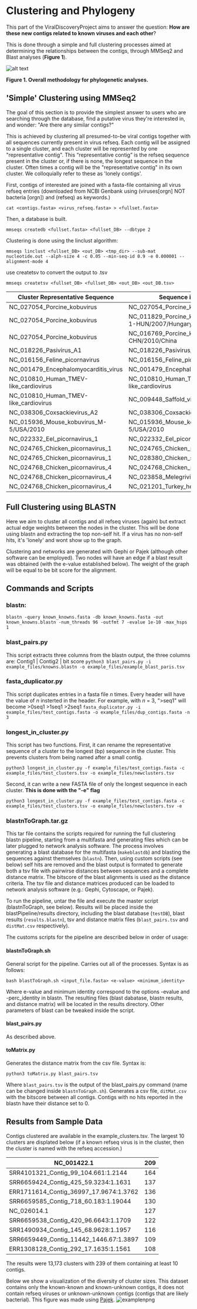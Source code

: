 
# Clustering and Phylogeny
This part of the ViralDiscoveryProject aims to answer the question: **How are these new contigs related to known viruses and each other**?

This is done through a simple and full clustering processes aimed at determining the relationships between the contigs, through MMSeq2 and Blast analyses (**Figure 1**).

![alt text](https://raw.githubusercontent.com/NCBI-Hackathons/VirusDiscoveryProject/master/Phylo/Phylo_summary.jpg)

**Figure 1. Overall methodology for phylogenetic analyses.**

## 'Simple' Clustering using MMSeq2
The goal of this section is to provide the simplest answer to users who are searching through the database, find a putative virus they're interested in, and wonder: "Are there any similar contigs?"

This is achieved by clustering all presumed-to-be viral contigs together with all sequences currently present in virus refseq. Each contig will be assigned to a single cluster, and each cluster will be represented by one "representative contig". This “representative contig” is the refseq sequence present in the cluster or, if there is none, the longest sequence in the cluster. Often times a contig will be the "representative contig" in its own cluster. We colloquially refer to these as 'lonely contigs'.

First, contigs of interested are joined with a fasta-file containing all virus refseq entries (downloaded from NCBI Genbank using (viruses[orgn] NOT bacteria [orgn]) and (refseq) as keywords.)

`cat <contigs.fasta> <virus_refseq.fasta> > <fullset.fasta>`

Then, a database is built.

`mmseqs createdb <fullset.fasta> <fullset_DB> --dbtype 2`

Clustering is done using the linclust algorithm:

`mmseqs linclust <fullset_DB> <out_DB> <tmp_dir> --sub-mat nucleotide.out --alph-size 4 -c 0.05 --min-seq-id 0.9 -e 0.000001 --alignment-mode 4`

use createtsv to convert the output to .tsv

`mmseqs createtsv <fullset_DB> <fullset_DB> <out_DB> <out_DB.tsv>`


| Cluster Representative Sequence | Sequence in Cluster |
|----------------------------------------|--------------------------------------------------------|
| NC_027054_Porcine_kobuvirus | NC_027054_Porcine_kobuvirus |
| NC_027054_Porcine_kobuvirus | NC_011829_Porcine_kobuvirus_swine/S-1-HUN/2007/Hungary |
| NC_027054_Porcine_kobuvirus | NC_016769_Porcine_kobuvirus_SH-W-CHN/2010/China |
| NC_018226_Pasivirus_A1 | NC_018226_Pasivirus_A1 |
| NC_016156_Feline_picornavirus | NC_016156_Feline_picornavirus |
| NC_001479_Encephalomyocarditis_virus | NC_001479_Encephalomyocarditis_virus |
| NC_010810_Human_TMEV-like_cardiovirus | NC_010810_Human_TMEV-like_cardiovirus |
| NC_010810_Human_TMEV-like_cardiovirus | NC_009448_Saffold_virus |
| NC_038306_Coxsackievirus_A2 | NC_038306_Coxsackievirus_A2 |
| NC_015936_Mouse_kobuvirus_M-5/USA/2010 | NC_015936_Mouse_kobuvirus_M-5/USA/2010 |
| NC_022332_Eel_picornavirus_1 | NC_022332_Eel_picornavirus_1 |
| NC_024765_Chicken_picornavirus_1 | NC_024765_Chicken_picornavirus_1 |
| NC_024765_Chicken_picornavirus_1 | NC_028380_Chicken_sicinivirus_JSY |
| NC_024768_Chicken_picornavirus_4 | NC_024768_Chicken_picornavirus_4 |
| NC_024768_Chicken_picornavirus_4 | NC_023858_Melegrivirus_A |
| NC_024768_Chicken_picornavirus_4 | NC_021201_Turkey_hepatitis_virus_2993D |


## Full Clustering using BLASTN
Here we aim to cluster all contigs and all refseq viruses (again) but extract actual edge weights between the nodes in the cluster. This will be done using blastn and extracting the top non-self hit. If a virus has no non-self hits, it's 'lonely' and wont show up to the graph.

Clustering and networks are generated with Gephi or Pajek (although other software can be employed). Two nodes will have an edge if a blast result was obtained (with the e-value established below). The weight of the graph will be equal to be bit score for the alignment.

## Commands and Scripts
### blastn:
`blastn -query known_knowns.fasta -db known_knowns.fasta -out known_knowns.blastn -num_threads 96 -outfmt 7 -evalue 1e-10 -max_hsps 1`
### blast_pairs.py
This script extracts three columns from the blastn output, the three columns are:
Contig1  |  Contig2  |  bit score
`python3 blast_pairs.py -i example_files/knowns.blastn -o example_files/example_blast_paris.tsv`
### fasta_duplicator.py
This script duplicates entries in a fasta file *n* times. Every header will have the value of *n* insterted in the header. For example, with *n* = 3, ">seq1"   will become  >0seq1  >1seq1  >2seq1
`fasta_duplicator.py -i example_files/test_contigs.fasta -o example_files/dup_contigs.fasta -n 3`

### longest_in_cluster.py
This script has two functions. 
First, it can rename the representative sequence of a cluster to the longest (bp) sequence in the cluster. This prevents clusters from being named after a small contig.

`python3 longest_in_cluster.py -f example_files/test_contigs.fasta -c example_files/test_clusters.tsv -o example_files/newclusters.tsv`

Second, it can write a new FASTA file of only the longest sequence in each cluster. **This is done with the "-e" flag**

`python3 longest_in_cluster.py -f example_files/test_contigs.fasta -c example_files/test_clusters.tsv -o example_files/newclusters.tsv -e`

###  blastnToGraph.tar.gz 
This tar file contains the scripts required for running the full clustering blastn pipeline, starting from a multifasta and generating files which can be later plugged to network analysis software. The process involves generating a blast database for the multifasta (`makeblastdb`) and blasting the sequences against themselves (`blastn`). Then, using custom scripts (see below) self hits are removed and the blast output is formated to generate both a tsv file with pairwirse distances between sequences and a complete distance matrix. The bitscore of the blast alignments is used as the distance criteria. The tsv file and distance matrices produced can be loaded to network analysis software (e.g.: Gephi, Cytoscape, or Pajek). 

To run the pipeline, untar the file and execute the master script (blastnToGraph, see below). Results will be placed inside the blastPipeline/results directory, including the blast database (`testDB`), blast results (`results.blastn`), tsv and distance matrix files (`blast_pairs.tsv` and `distMat.csv` respectively).

The customs scripts for the pipeline are described below in order of usage:

#### blastnToGraph.sh
General script for the pipeline. Carries out all of the processes. Syntax is as follows:

`bash blastToGraph.sh <input_file.fasta> <e-value> <minimum_identity>`

Where e-value and minimum identity correspond to the options -evalue and -perc_identity in blastn. The resulting files (blast dabatase, blastn results, and distance matrix) will be located in the results directory. Other parameters of blast can be tweaked inside the script.

#### blast_pairs.py
As described above.

#### toMatrix.py
Generates the distance matrix from the csv file. Syntax is:

`python3 toMatrix.py blast_pairs.tsv`

Where `blast_pairs.tsv` is the output of the blast_pairs.py command (name can be changed inside `blastnToGraph.sh`). Generates a csv file, `ditMat.csv` with the bitscore between all contigs. Contigs with no hits reported in the blastn have their distance set to 0.

## Results from Sample Data
Contigs clustered are available in the example_clusters.tsv. The largest 10 clusters are displated below (if a known refseq virus is in the cluster, then the cluster is named with the refseq accession.)

| NC_001422.1 | 209 |
|----------------------------------------|-----|
| SRR4101321_Contig_99_104.661:1.2144 | 164 |
| SRR6659424_Contig_425_59.3234:1.1631 | 137 |
| ERR1711614_Contig_36997_17.9674:1.3762 | 136 |
| SRR6659585_Contig_718_60.183:1.19044 | 130 |
| NC_026014.1 | 127 |
| SRR6659538_Contig_420_96.6643:1.1709 | 122 |
| SRR1490934_Contig_145_68.9628:1.1957 | 116 |
| SRR6659449_Contig_11442_1446.67:1.3897 | 109 |
| ERR1308128_Contig_292_17.1635:1.1561 | 108 |

The results were 13,173 clusters with 239 of them containing at least 10 contigs.


Below we show a visualization of the diversity of cluster sizes. This dataset contains only the known-known and known-unknown contigs, it does not contain refseq viruses or unknown-unknown contigs (contigs that are likely bacterial). This figure was made using [Pajek](http://mrvar.fdv.uni-lj.si/pajek/).
![examplenpng](https://github.com/NCBI-Hackathons/VirusDiscoveryProject/blob/master/Phylo/example_files/kk_ku_no_refseq_labelled.jpg)





